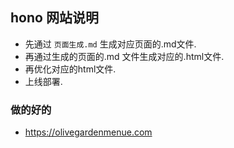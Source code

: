 ## hono 网站说明
- 先通过 `页面生成.md` 生成对应页面的.md文件.
- 再通过生成的页面的.md 文件生成对应的.html文件.
- 再优化对应的html文件.
- 上线部署.

### 做的好的
- https://olivegardenmenue.com